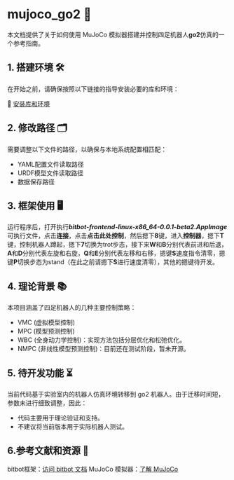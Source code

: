 # mujoco_go2 🤖
本文档提供了关于如何使用 MuJoCo 模拟器搭建并控制四足机器人**go2**仿真的一个参考指南。

## 1. 搭建环境 🛠️
在开始之前，请确保按照以下链接的指导安装必要的库和环境：

🔗 [安装库和环境](https://biter-organization.gitbook.io/bqr/practice/install_library)

## 2. 修改路径 🗂️
需要调整以下文件的路径，以确保与本地系统配置相匹配：

* YAML配置文件读取路径
* URDF模型文件读取路径
* 数据保存路径

## 3. 框架使用 🖥️

运行程序后，打开执行***bitbot-frontend-linux-x86_64-0.0.1-beta2.AppImage***可执行文件，点击**连接**，点击**点击此处控制**，然后摁下**8**键，进入**控制器**，摁下**T**键，控制机器人蹲起，摁下**7**切换为trot步态，接下来**W**和**B**分别代表前进和后退，**A**和**D**分别代表左旋和右旋，**Q**和**E**分别代表左移和右移，摁键**S**速度指令清零，摁键**P**切换步态为stand（在此之前请摁下**S**进行速度清零），其他的摁键待开发。

## 4. 理论背景 📚
本项目涵盖了四足机器人的几种主要控制策略：

* VMC (虚拟模型控制)
* MPC (模型预测控制)
* WBC (全身动力学控制)：实现方法包括分层优化和松弛优化。
* NMPC (非线性模型预测控制)：目前还在测试阶段，暂未开源。

## 5. 待开发功能 ⏳
当前代码基于实验室内的机器人仿真环境转移到 go2 机器人。由于迁移时间短，参数未进行细致调整，因此：

* 代码主要用于理论验证和支持。
* 不建议将当前版本用于实际机器人测试。

## 6.参考文献和资源 📖
bitbot框架：[访问 bitbot 文档](https://bitbot.lmy.name/docs/intro/)
MuJoCo 模拟器：[了解 MuJoCo](https://mujoco.readthedocs.io/en/stable/overview.html)
